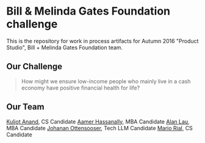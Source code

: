 # Bill & Melinda Gates Foundation challenge

This is the repository for work in process artifacts for Autumn 2016 "Product Studio", Bill + Melinda Gates Foundation team.

## Our Challenge

> How might we ensure low-income people who mainly live in a cash economy have positive financial health for life?	

## Our Team

[Kuljot Anand](https://www.linkedin.com/in/kuljot-kj-anand-93925915), CS Candidate
[Aamer Hassanally](https://in.linkedin.com/in/aamer-hassanally-a067ba27), MBA Candidate
[Alan Lau](https://www.linkedin.com/in/ajtlau), MBA Candidate
[Johanan Ottensooser](https://au.linkedin.com/in/jottensooser), Tech LLM Candidate
[Mario Rial](https://www.linkedin.com/in/mariorial/en), CS Candidate
